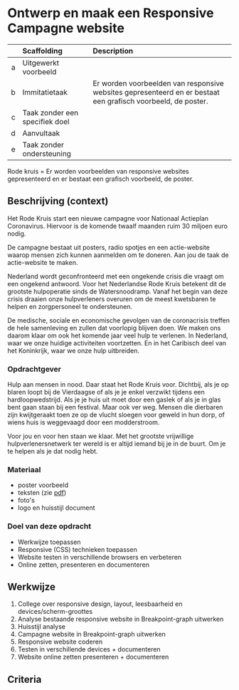 # Ontwerp en maak een Responsive Campagne website

| | Scaffolding | Description |
| ---: | :----   | :--- |
| a      | Uitgewerkt voorbeeld |  |
| b   | Immitatietaak | Er worden voorbeelden van responsive websites gepresenteerd en er bestaat een grafisch voorbeeld, de poster.|
| c   | Taak zonder een specifiek doel | |
| d   | Aanvultaak        | |
| e   | Taak zonder ondersteuning        | |


Rode kruis = Er worden voorbeelden van responsive websites gepresenteerd en er bestaat een grafisch voorbeeld, de poster.



## Beschrijving (context)
Het Rode Kruis start een nieuwe campagne voor Nationaal Actieplan Coronavirus. Hiervoor is de komende twaalf maanden ruim 30 miljoen euro nodig.

De campagne bestaat uit posters, radio spotjes en een actie-website waarop mensen zich kunnen aanmelden om te doneren. Aan jou de taak de actie-website te maken.

Nederland wordt geconfronteerd met een ongekende crisis die vraagt om een ongekend antwoord. Voor het Nederlandse Rode Kruis betekent dit de grootste hulpoperatie sinds de Watersnoodramp. Vanaf het begin van deze crisis draaien onze hulpverleners overuren om de meest kwetsbaren te helpen en zorgpersoneel te ondersteunen.

De medische, sociale en economische gevolgen van de coronacrisis treffen de hele samenleving en zullen dat voorlopig blijven doen. We maken ons daarom klaar om ook het komende jaar veel hulp te verlenen. In Nederland, waar we onze huidige activiteiten voortzetten. En in het Caribisch deel van het Koninkrijk, waar we onze hulp uitbreiden.


### Opdrachtgever
Hulp aan mensen in nood. Daar staat het Rode Kruis voor. Dichtbij, als je op blaren loopt bij de Vierdaagse of als je je enkel verzwikt tijdens een hardloopwedstrijd. Als je je huis uit moet door een gaslek of als je in glas bent gaan staan bij een festival. Maar ook ver weg. Mensen die dierbaren zijn kwijtgeraakt toen ze op de vlucht sloegen voor geweld in hun dorp, of wiens huis is weggevaagd door een modderstroom.

Voor jou en voor hen staan we klaar. Met het grootste vrijwillige hulpverlenersnetwerk ter wereld is er altijd iemand bij je in de buurt. Om je te helpen als je dat nodig hebt.

### Materiaal
- poster voorbeeld
- teksten (zie [pdf](https://www.rodekruis.nl/dossiers/coronavirus/nationaal-actieplan-coronavirus/))
- foto's
- logo en huisstijl document


### Doel van deze opdracht
- Werkwijze toepassen
- Responsive (CSS) technieken toepassen
- Website testen in verschillende browsers en verbeteren
- Online zetten, presenteren en documenteren


## Werkwijze
1. College over responsive design, layout, leesbaarheid en devices/scherm-groottes
2. Analyse bestaande responsive website in Breakpoint-graph uitwerken
3. Huisstijl analyse
4. Campagne website in Breakpoint-graph uitwerken
5. Responsive website coderen
6. Testen in verschillende devices + documenteren
7. Website online zetten presenteren + documenteren

## Criteria
